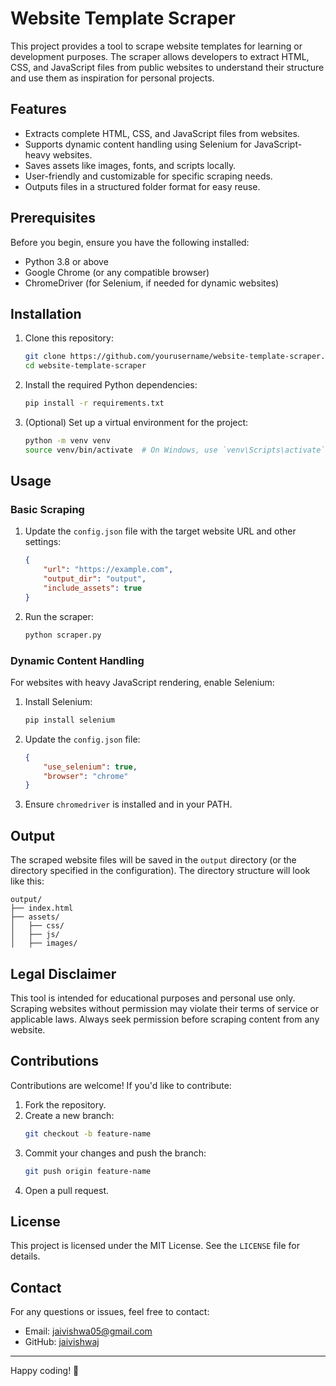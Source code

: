 # Website Template Scraper

This project provides a tool to scrape website templates for learning or development purposes. The scraper allows developers to extract HTML, CSS, and JavaScript files from public websites to understand their structure and use them as inspiration for personal projects.

## Features

- Extracts complete HTML, CSS, and JavaScript files from websites.
- Supports dynamic content handling using Selenium for JavaScript-heavy websites.
- Saves assets like images, fonts, and scripts locally.
- User-friendly and customizable for specific scraping needs.
- Outputs files in a structured folder format for easy reuse.

## Prerequisites

Before you begin, ensure you have the following installed:

- Python 3.8 or above
- Google Chrome (or any compatible browser)
- ChromeDriver (for Selenium, if needed for dynamic websites)

## Installation

1. Clone this repository:
   ```bash
   git clone https://github.com/yourusername/website-template-scraper.git
   cd website-template-scraper
   ```

2. Install the required Python dependencies:
   ```bash
   pip install -r requirements.txt
   ```

3. (Optional) Set up a virtual environment for the project:
   ```bash
   python -m venv venv
   source venv/bin/activate  # On Windows, use `venv\Scripts\activate`
   ```

## Usage

### Basic Scraping

1. Update the `config.json` file with the target website URL and other settings:
   ```json
   {
       "url": "https://example.com",
       "output_dir": "output",
       "include_assets": true
   }
   ```

2. Run the scraper:
   ```bash
   python scraper.py
   ```

### Dynamic Content Handling

For websites with heavy JavaScript rendering, enable Selenium:

1. Install Selenium:
   ```bash
   pip install selenium
   ```

2. Update the `config.json` file:
   ```json
   {
       "use_selenium": true,
       "browser": "chrome"
   }
   ```

3. Ensure `chromedriver` is installed and in your PATH.

## Output

The scraped website files will be saved in the `output` directory (or the directory specified in the configuration). The directory structure will look like this:

```
output/
├── index.html
├── assets/
│   ├── css/
│   ├── js/
│   ├── images/
```

## Legal Disclaimer

This tool is intended for educational purposes and personal use only. Scraping websites without permission may violate their terms of service or applicable laws. Always seek permission before scraping content from any website.

## Contributions

Contributions are welcome! If you'd like to contribute:

1. Fork the repository.
2. Create a new branch:
   ```bash
   git checkout -b feature-name
   ```
3. Commit your changes and push the branch:
   ```bash
   git push origin feature-name
   ```
4. Open a pull request.

## License

This project is licensed under the MIT License. See the `LICENSE` file for details.

## Contact

For any questions or issues, feel free to contact:

- Email: jaivishwa05@gmail.com
- GitHub: [jaivishwaj](https://github.com/jaivishwaj)

---
Happy coding! 🎉
